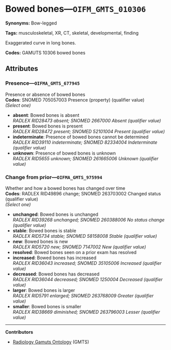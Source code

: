 # Bowed bones—`OIFM_GMTS_010306`

**Synonyms:** Bow-legged

**Tags:** musculoskeletal, XR, CT, skeletal, developmental, finding

Exaggerated curve in long bones.

**Codes:** GAMUTS 10306 bowed bones

## Attributes

### Presence—`OIFMA_GMTS_677945`

Presence or absence of bowed bones  
**Codes**: SNOMED 705057003 Presence (property) (qualifier value)  
*(Select one)*

- **absent**: Bowed bones is absent  
_RADLEX RID28473 absent; SNOMED 2667000 Absent (qualifier value)_
- **present**: Bowed bones is present  
_RADLEX RID28472 present; SNOMED 52101004 Present (qualifier value)_
- **indeterminate**: Presence of bowed bones cannot be determined  
_RADLEX RID39110 indeterminate; SNOMED 82334004 Indeterminate (qualifier value)_
- **unknown**: Presence of bowed bones is unknown  
_RADLEX RID5655 unknown; SNOMED 261665006 Unknown (qualifier value)_

### Change from prior—`OIFMA_GMTS_975994`

Whether and how a bowed bones has changed over time  
**Codes**: RADLEX RID49896 change; SNOMED 263703002 Changed status (qualifier value)  
*(Select one)*

- **unchanged**: Bowed bones is unchanged  
_RADLEX RID39268 unchanged; SNOMED 260388006 No status change (qualifier value)_
- **stable**: Bowed bones is stable  
_RADLEX RID5734 stable; SNOMED 58158008 Stable (qualifier value)_
- **new**: Bowed bones is new  
_RADLEX RID5720 new; SNOMED 7147002 New (qualifier value)_
- **resolved**: Bowed bones seen on a prior exam has resolved  
- **increased**: Bowed bones has increased  
_RADLEX RID36043 increased; SNOMED 35105006 Increased (qualifier value)_
- **decreased**: Bowed bones has decreased  
_RADLEX RID36044 decreased; SNOMED 1250004 Decreased (qualifier value)_
- **larger**: Bowed bones is larger  
_RADLEX RID5791 enlarged; SNOMED 263768009 Greater (qualifier value)_
- **smaller**: Bowed bones is smaller  
_RADLEX RID38669 diminished; SNOMED 263796003 Lesser (qualifier value)_

---

**Contributors**

- [Radiology Gamuts Ontology](https://gamuts.net/) (GMTS)